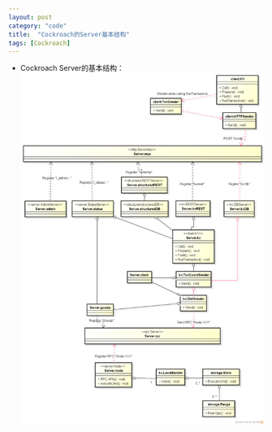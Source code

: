 ```yaml
---
layout: post
category: "code"
title:  "Cockroach的Server基本结构"
tags: [Cockroach]
---
```


* Cockroach Server的基本结构：![Cockroach Server Hierarchy](https://raw.githubusercontent.com/joezxy/joezxy.github.io/master/_img/20150404_cockroach_server_hierarchy.png)
